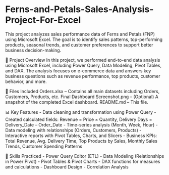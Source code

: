 # Ferns-and-Petals-Sales-Analysis-Project-For-Excel
This project analyzes sales performance data of Ferns and Petals (FNP) using Microsoft Excel. The goal is to identify sales patterns, top-performing products, seasonal trends, and customer preferences to support better business decision-making.

📌 Project Overview
In this project, we performed end-to-end data analysis using Microsoft Excel, including Power Query, Data Modeling, Pivot Tables, and DAX.
The analysis focuses on e-commerce data and answers key business questions such as revenue performance, top products, customer behavior, and more.

📁 Files Included
    Orders.xlsx – Contains all main datasets including Orders, Customers, Products, etc.
    Final Dashboard Screenshot.png – (Optional) A snapshot of the completed Excel dashboard.
    README.md – This file.

 📊 Key Features
    - Data cleaning and transformation using Power Query
    - Created calculated fields: Revenue = Price × Quantity, Delivery Days = Delivery_Date – Order_Date
    - Time-series analysis (Month, Week, Hour)
    - Data modeling with relationships (Orders, Customers, Products)
    - Interactive reports with Pivot Tables, Charts, and Slicers
    - Business KPIs: Total Revenue, Avg. Delivery Time, Top Products by Sales, Monthly Sales Trends, Customer Spending Patterns

🧠 Skills Practiced
    - Power Query Editor (ETL)
    - Data Modeling (Relationships in Power Pivot)
    - Pivot Tables & Pivot Charts
    - DAX functions for measures and calculations
    - Dashboard Design
    - Correlation Analysis

